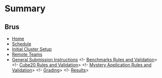 # Summary
## Brus
- [Home](./main.md)
- [Schedule](./sched.md)
- [Initial Cluster Setup](./setup.md)
- [Remote Teams](./hybrid.md)
- [General Submission Instructions](./submission.md)
<!- [Benchmarks Rules and Validation](benchmark.md)>
<!- [Cube20 Rules and Validation](./rubiks.md)>
<!- [Mystery Application Rules and Validation](./mystery.md)>
<!- [Grading](./grading.md)>
<!- [Results](./results.md)>
